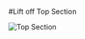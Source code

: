 #Lift off Top Section

![Top Section](https://raw.githubusercontent.com/syph3rd/ZeroG-Enclosure/main/img/Top%20Section.png)
